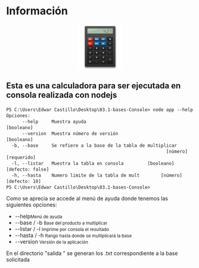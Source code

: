 # Información
<div align= center>
<img src="https://raw.githubusercontent.com/edcastillob/Calculadora_Node/main/img/calculadora.png" alt="Calculadora">
</div>
<h2>Esta es una calculadora para ser ejecutada en consola realizada con nodejs</h2>

```
PS C:\Users\Edwar Castillo\Desktop\03.1-bases-Console> node app --help
Opciones:
      --help     Muestra ayuda                                        [booleano]
      --version  Muestra número de versión                            [booleano]
  -b, --base     Se refiere a la base de la tabla de multiplicar
                                                            [número] [requerido]
  -l, --listar   Muestra la tabla en consola         [booleano] [defecto: false]
  -h, --hasta    Numero limite de la tabla de mult        [número] [defecto: 10]
PS C:\Users\Edwar Castillo\Desktop\03.1-bases-Console>
```

<p>Como se aprecia se accede al menú de ayuda donde tenemos las siguientes opciones:</p>

<ul>
<li>--help<small>Menú de ayuda</small></li>
<li>--base / -b  <small>Base del producto a multiplicar</small> </li>
<li>--listar / -l <small>Imprime por consola el resultado</small></li>
<li>--hasta / -h <small>Rango hasta donde se multiplicará la base</small></li>
<li>--version <small>Versión de la aplicación</small></li>
</ul>

<p>En el directorio "salida " se generan los .txt correspondiente a la base solicitada</p>
